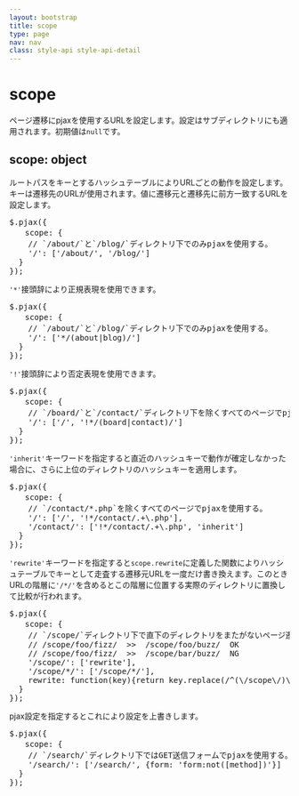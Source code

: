 ```yaml
---
layout: bootstrap
title: scope
type: page
nav: nav
class: style-api style-api-detail
---
```


# scope
ページ遷移にpjaxを使用するURLを設定します。設定はサブディレクトリにも適用されます。初期値は`null`です。

## scope: object
ルートパスをキーとするハッシュテーブルによりURLごとの動作を設定します。キーは遷移先のURLが使用されます。値に遷移元と遷移先に前方一致するURLを設定します。

<pre class="sh brush: js;">
$.pjax({
　　scope: {
    // `/about/`と`/blog/`ディレクトリ下でのみpjaxを使用する。
    '/': ['/about/', '/blog/']
  }
});
</pre>

`'*'`接頭辞により正規表現を使用できます。

<pre class="sh brush: js;">
$.pjax({
　　scope: {
    // `/about/`と`/blog/`ディレクトリ下でのみpjaxを使用する。
    '/': ['*/(about|blog)/']
  }
});
</pre>

`'!'`接頭辞により否定表現を使用できます。

<pre class="sh brush: js;">
$.pjax({
　　scope: {
    // `/board/`と`/contact/`ディレクトリ下を除くすべてのページでpjaxを使用する。
    '/': ['/', '!*/(board|contact)/']
  }
});
</pre>

`'inherit'`キーワードを指定すると直近のハッシュキーで動作が確定しなかった場合に、さらに上位のディレクトリのハッシュキーを適用します。

<pre class="sh brush: js;">
$.pjax({
　　scope: {
    // `/contact/*.php`を除くすべてのページでpjaxを使用する。
    '/': ['/', '!*/contact/.+\.php'],
    '/contact/': ['!*/contact/.+\.php', 'inherit']
  }
});
</pre>

`'rewrite'`キーワードを指定すると`scope.rewrite`に定義した関数によりハッシュテーブルでキーとして走査する遷移元URLを一度だけ書き換えます。このときURLの階層に`'/*/'`を含めるとこの階層に位置する実際のディレクトリに置換して比較が行われます。

<pre class="sh brush: js;">
$.pjax({
　　scope: {
    // `/scope/`ディレクトリ下で直下のディレクトリをまたがないページ遷移のみpjaxを使用する。
    // /scope/foo/fizz/  >>  /scope/foo/buzz/  OK
    // /scope/foo/fizz/  >>  /scope/bar/buzz/  NG
    '/scope/': ['rewrite'],
    '/scope/*/': ['/scope/*/'],
    rewrite: function(key){return key.replace(/^(\/scope\/)\w+/, '$1*');}
  }
});
</pre>

pjax設定を指定するとこれにより設定を上書きします。

<pre class="sh brush: js;">
$.pjax({
　　scope: {
    // `/search/`ディレクトリ下ではGET送信フォームでpjaxを使用する。
    '/search/': ['/search/', {form: 'form:not([method])'}]
  }
});
</pre>
